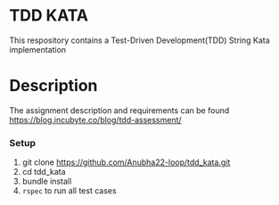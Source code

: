 # TDD KATA


This respository contains a Test-Driven Development(TDD) String Kata implementation

# Description
The assignment description and requirements can be found https://blog.incubyte.co/blog/tdd-assessment/

### Setup

1. git clone https://github.com/Anubha22-loop/tdd_kata.git
2. cd tdd_kata
3. bundle install
4. `rspec` to run all test cases
